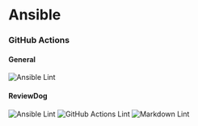 # Ansible

### GitHub Actions
#### General
![Ansible Lint](https://github.com/IamSureshRa/Ansible/actions/workflows/ansible-lint.yml/badge.svg)
#### ReviewDog
![Ansible Lint](https://github.com/IamSureshRa/Ansible/actions/workflows/ansible-lint-by-reviewdog.yml/badge.svg)
![GitHub Actions Lint](https://github.com/IamSureshRa/Ansible/actions/workflows/github-actions-lint-by-reviewdog.yml/badge.svg)
![Markdown Lint](https://github.com/IamSureshRa/Ansible/actions/workflows/markdown-lint-by-reviewdog.yml/badge.svg)
